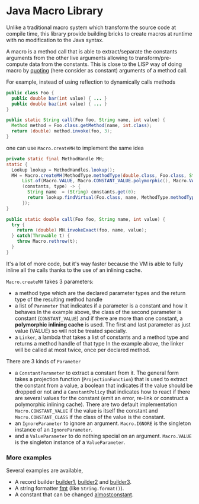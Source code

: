 # Java Macro Library

Unlike a traditional macro system which transform the source code at compile time,
this library provide building bricks to create macros at runtime with no modification to the Java syntax.

A macro is a method call that is able to extract/separate the constants arguments from
the other live arguments allowing to transform/pre-compute data from the constants.
This is close to the LISP way of doing macro by [quoting](https://en.wikipedia.org/wiki/Lisp_(programming_language)#Self-evaluating_forms_and_quoting)
(here consider as constant) arguments of a method call.

For example, instead of using reflection to dynamically calls methods
```java
public class Foo {
  public double bar(int value) { ... }
  public double baz(int value) { ... }
}

public static String call(Foo foo, String name, int value) {
  Method method = Foo.class.getMethod(name, int.class);
  return (double) method.invoke(foo, 3);  
}
```

one can use `Macro.createMH` to implement the same idea
```java
private static final MethodHandle MH;
static {
  Lookup lookup = MethodHandles.lookup();
  MH = Macro.createMH(MethodType.methodType(double.class, Foo.class, String.class, int.class),
      List.of(Macro.VALUE, Macro.CONSTANT_VALUE.polymorphic(), Macro.VALUE),
      (constants, type) -> {
        String name  = (String) constants.get(0);
        return lookup.findVirtual(Foo.class, name, MethodType.methodType(double.class, int.class)).asType(type);
      });
}

public static double call(Foo foo, String name, int value) {
  try {
    return (double) MH.invokeExact(foo, name, value);
  } catch(Throwable t) {
    throw Macro.rethrow(t);
  }
}
```

It's a lot of more code, but it's way faster because the VM is able to fully inline all the calls thanks to
the use of an inlining cache.

`Macro.createMH` takes 3 parameters:
- a method type which are the declared parameter types and the return type of the resulting method handle
- a list of `Parameter` that indicates if a parameter is a constant and how it behaves
  In the example above, the class of the second parameter is constant (`CONSTANT_VALUE`) and if there are more
  than one constant, a __polymorphic inlining cache__ is used. The first and last parameter as just value (VALUE)
  so will not be treated specially.
- a `Linker`, a lambda that takes a list of constants and a method type and returns a method handle of that type
  In the example above, the linker will be called at most twice, once per declared method.

There are 3 kinds of `Parameter`
- a `ConstantParameter` to extract a constant from it.
  The general form takes a projection function (`ProjectionFunction`) that is used to extract the constant from a value,
  a boolean that indicates if the value should be dropped or not and a `ConstantPolicy` that indicates
  how to react if there are several values for the constant (emit an error, re-link or construct a polymorphic
  inlining cache). There are two default implementation `Macro.CONSTANT_VALUE` if the value is itself the constant
  and `Macro.CONSTANT_CLASS` if the class of the value is the constant.
- an `IgnoreParameter` to ignore an argument.
  `Macro.IGNORE` is the singleton instance of an `IgnoreParameter`.
- and a `ValueParameter` to do nothing special on an argument.
  `Macro.VALUE` is the singleton instance of a `ValueParameter`.


### More examples

Several examples are available,
- A record builder [builder1](src/main/examples/com/github.forax/macro/example/builder1.java),
  [builder2](src/main/examples/com/github.forax/macro/example/builder2.java) and
  [builder3](src/main/examples/com/github.forax/macro/example/builder3.java).
- A string formatter [fmt](src/main/examples/com/github.forax/macro/example/fmt.java) (like `String.format()`).
- A constant that can be changed [almostconstant](src/main/examples/com/github.forax/macro/example/almostconstant.java).


